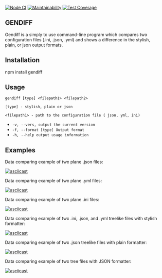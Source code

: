 [![Node CI](https://github.com/IlliaTemnov/frontend-project-lvl1/workflows/Node%20CI/badge.svg)](https://github.com/IlliaTemnov/frontend-project-lvl2/actions)
[![Maintainability](https://api.codeclimate.com/v1/badges/71f8e550658aa9c68326/maintainability)](https://codeclimate.com/github/IlliaTemnov/frontend-project-lvl2/maintainability)
[![Test Coverage](https://api.codeclimate.com/v1/badges/dd8340b2c6abdc94b4cc/test_coverage)](https://codeclimate.com/github/IlliaTemnov/frontend-project-lvl2/test_coverage)

##                                                    GENDIFF

Gendiff is a simply to use command-line program which compares two configuration files (.ini, .json, .yml) and shows
a difference in the stylish, plain, or json output formats.

## Installation

npm install gendiff

## Usage

`gendiff [type] <filepath1> <filepath2>`

`[type] - stylish, plain or json`

`<filepath1> - path to the configuration file ( json, yml, ini)`

* `-v, --vers, output the current version`                                                                                           
* `-f, --format [type] Output format`                                                                                              
* `-h, --help output usage information`

## Examples

Data comparing example of two plane .json files: 

[![asciicast](https://asciinema.org/a/96rRSMSaS4WdSUKUMr389L2nC.svg)](https://asciinema.org/a/96rRSMSaS4WdSUKUMr389L2nC)

Data comparing example of two plane .yml files:

[![asciicast](https://asciinema.org/a/eYEPZTyfzezLyaaZ61kM3CYw4.svg)](https://asciinema.org/a/eYEPZTyfzezLyaaZ61kM3CYw4)

Data comparing example of two plane .ini files:

[![asciicast](https://asciinema.org/a/e6vOtpcDt49ErUB8RmnzgfgIy.svg)](https://asciinema.org/a/e6vOtpcDt49ErUB8RmnzgfgIy)

Data comparing example of two .ini, .json, and .yml treelike files with stylish formatter:

[![asciicast](https://asciinema.org/a/44XbO5ybZdvCQ34v2wS0kQuyI.svg)](https://asciinema.org/a/44XbO5ybZdvCQ34v2wS0kQuyI)

Data comparing example of two .json treelike files with plain formatter:

[![asciicast](https://asciinema.org/a/tsqdVutwqPrzOuoXaayX6DtPx.svg)](https://asciinema.org/a/tsqdVutwqPrzOuoXaayX6DtPx)

Data comparing example of two tree files with JSON formatter:

[![asciicast](https://asciinema.org/a/FvhtzlonLJ1CdrleF7Jq9WjZk.svg)](https://asciinema.org/a/FvhtzlonLJ1CdrleF7Jq9WjZk)